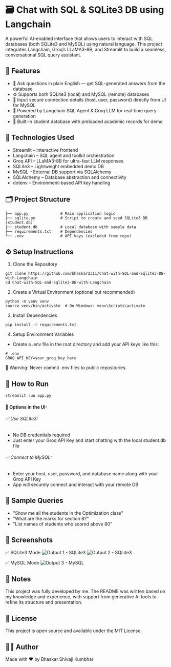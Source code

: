 # 🗃️ Chat with SQL & SQLite3 DB using Langchain
A powerful AI-enabled interface that allows users to interact with SQL databases (both SQLite3 and MySQL) using natural language. This project integrates Langchain, Groq’s LLaMA3-8B, and Streamlit to build a seamless, conversational SQL query assistant.

## 📌 Features
* 🧠 Ask questions in plain English — get SQL-generated answers from the database
* ⚙️ Supports both SQLite3 (local) and MySQL (remote) databases
* 🔐 Input secure connection details (host, user, password) directly from UI for MySQL
* 🧩 Powered by Langchain SQL Agent & Groq LLM for real-time query generation
* 🧾 Built-in student database with preloaded academic records for demo

## 🧠 Technologies Used
* Streamlit – Interactive frontend
* Langchain – SQL agent and toolkit orchestration
* Groq API – LLaMA3-8B for ultra-fast LLM responses
* SQLite3 – Lightweight embedded demo DB
* MySQL – External DB support via SQLAlchemy
* SQLAlchemy – Database abstraction and connectivity
* dotenv – Environment-based API key handling

## 🗂 Project Structure
```
├── app.py              # Main application logic
├── sqlite.py           # Script to create and seed SQLite3 DB (student.db)
├── student.db          # Local database with sample data
├── requirements.txt    # Dependencies
└── .env                # API keys (excluded from repo)
```

## ⚙️ Setup Instructions
1. Clone the Repository
```
git clone https://github.com/bhaskar2311/Chat-with-SQL-and-Sqlite3-DB-with-Langchain
cd Chat-with-SQL-and-Sqlite3-DB-with-Langchain
```
2. Create a Virtual Environment (optional but recommended)
```
python -m venv venv
source venv/bin/activate  # On Windows: venv\Scripts\activate
```
3. Install Dependencies
```
pip install -r requirements.txt
```
4. Setup Environment Variables
  * Create a .env file in the root directory and add your API keys like this:
```
# .env
GROQ_API_KEY=your_groq_key_here
```
🚨 Warning: Never commit .env files to public repositories.

## 🚀 How to Run
```
streamlit run app.py
```
#### 🧪 Options in the UI:
###### ✅ Use SQLite3:
* No DB credentials required
* Just enter your Groq API Key and start chatting with the local student.db file

###### ✅ Connect to MySQL:
* Enter your host, user, password, and database name along with your Groq API Key
* App will securely connect and interact with your remote DB

## 💬 Sample Queries
* "Show me all the students in the Optimization class"
* "What are the marks for section B?"
* "List names of students who scored above 80"

## 📸 Screenshots
✅ SQLite3 Mode
![Output 1 - SQLite3](https://github.com/user-attachments/assets/4e54d90a-2c11-4c48-8d84-3174d7520fca)
![Output 2 - SQLite3](https://github.com/user-attachments/assets/87a493ed-a1c8-4945-b506-925a9a9076c2)

✅ MySQL Mode
![Output 3 - MySQL](https://github.com/user-attachments/assets/1ad14213-bd80-4751-a50a-312116af75d3)

## 📝 Notes
This project was fully developed by me. The README was written based on my knowledge and experience, with support from generative AI tools to refine its structure and presentation.

## 📄 License
This project is open source and available under the MIT License.

## 🙋‍♂️ Author
Made with ❤️ by Bhaskar Shivaji Kumbhar
